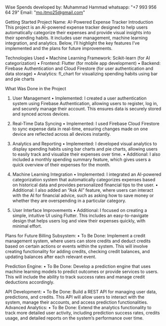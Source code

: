 Wise Spends
developed by: Muhammad Hammad whatsapp: "+7 993 956 64 29" Email: "mo.itmo25@gmail.com"

Getting Started
Project Name: AI-Powered Expense Tracker
Introduction
This project is an AI-powered expense tracker designed to help users automatically categorize their expenses and provide visual insights into their spending habits. It includes user management, machine learning integration, and analytics. Below, I’ll highlight the key features I’ve implemented and the plans for future improvements.

Technologies Used
• Machine Learning Framework: Scikit-learn (for AI categorization) • Frontend: Flutter (for mobile app development) • Backend: Firebase Authentication and Cloud Firestore (for user authentication and data storage) • Analytics: fl_chart for visualizing spending habits using bar and pie charts

What Was Done in the Project
1. User Management
• Implemented: I created a user authentication system using Firebase Authentication, allowing users to register, log in, and securely manage their account. This ensures data is securely stored and synced across devices.

2. Real-Time Data Syncing
• Implemented: I used Firebase Cloud Firestore to sync expense data in real-time, ensuring changes made on one device are reflected across all devices instantly.

3. Analytics and Reporting
• Implemented: I developed visual analytics to display spending habits using bar charts and pie charts, allowing users to easily track and visualize their expenses over time. • Additional: I also included a monthly spending summary feature, which gives users a quick overview of their expenses for the month.

4. Machine Learning Integration
• Implemented: I integrated an AI-powered categorization system that automatically categorizes expenses based on historical data and provides personalized financial tips to the user. • Additional: I also added an “Ask AI” feature, where users can interact with the AI for financial advice, such as asking how to save money or whether they are overspending in a particular category.

5. User Interface Improvements
• Additional: I focused on creating a simple, intuitive UI using Flutter. This includes an easy-to-navigate design that helps users log and view their expenses quickly, with minimal effort.

Plans for Future
Billing Subsystem:
• To Be Done: Implement a credit management system, where users can store credits and deduct credits based on certain actions or events within the system. This will involve creating functionality for adding credits, checking credit balances, and updating balances after each relevant event.

Prediction Engine:
• To Be Done: Develop a prediction engine that uses machine learning models to predict outcomes or provide services to users. This will include the ability to track success rates and manage credit deductions accordingly.

API Development:
• To Be Done: Build a REST API for managing user data, predictions, and credits. This API will allow users to interact with the system, manage their accounts, and access prediction functionalities. Advanced Analytics: • To Be Done: Extend the analytics functionality to track more detailed user activity, including prediction success rates, credits usage, and detailed reports on the system’s performance over time.
